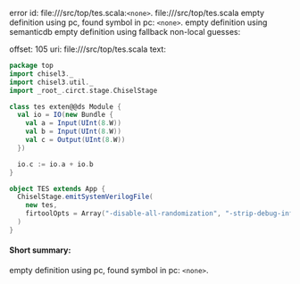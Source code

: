 error id: file://<WORKSPACE>/src/top/tes.scala:`<none>`.
file://<WORKSPACE>/src/top/tes.scala
empty definition using pc, found symbol in pc: `<none>`.
empty definition using semanticdb
empty definition using fallback
non-local guesses:

offset: 105
uri: file://<WORKSPACE>/src/top/tes.scala
text:
```scala
package top
import chisel3._
import chisel3.util._
import _root_.circt.stage.ChiselStage

class tes exten@@ds Module {
  val io = IO(new Bundle {
    val a = Input(UInt(8.W))
    val b = Input(UInt(8.W))
    val c = Output(UInt(8.W))
  })

  io.c := io.a + io.b
}

object TES extends App {
  ChiselStage.emitSystemVerilogFile(
    new tes,
    firtoolOpts = Array("-disable-all-randomization", "-strip-debug-info", "-default-layer-specialization=enable")
  )
}
```


#### Short summary: 

empty definition using pc, found symbol in pc: `<none>`.
